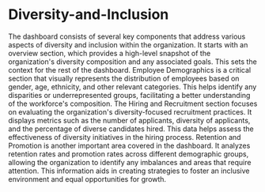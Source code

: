 # Diversity-and-Inclusion
The dashboard consists of several key components that address various aspects of diversity and inclusion within the organization. It starts with an overview section, which provides a high-level snapshot of the organization's diversity composition and any associated goals. This sets the context for the rest of the dashboard.
Employee Demographics is a critical section that visually represents the distribution of employees based on gender, age, ethnicity, and other relevant categories. This helps identify any disparities or underrepresented groups, facilitating a better understanding of the workforce's composition.
The Hiring and Recruitment section focuses on evaluating the organization's diversity-focused recruitment practices. It displays metrics such as the number of applicants, diversity of applicants, and the percentage of diverse candidates hired. This data helps assess the effectiveness of diversity initiatives in the hiring process.
Retention and Promotion is another important area covered in the dashboard. It analyzes retention rates and promotion rates across different demographic groups, allowing the organization to identify any imbalances and areas that require attention. This information aids in creating strategies to foster an inclusive environment and equal opportunities for growth.
